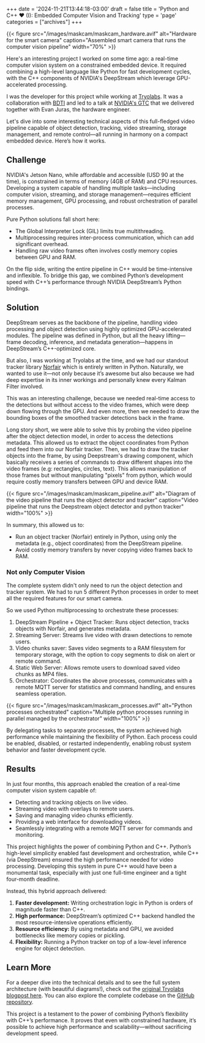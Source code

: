 +++
date = '2024-11-21T13:44:18-03:00'
draft = false
title = 'Python and C++ ❤️ (I): Embedded Computer Vision and Tracking'
type = 'page'
categories = ["archives"]
+++


{{< figure src="/images/maskcam/maskcam_hardware.avif" alt="Hardware for the smart camera" caption="Assembled smart camera that runs the computer vision pipeline" width="70%" >}}

Here's an interesting project I worked on some time ago: a real-time computer vision system on a constrained embedded device. It required combining a high-level language like Python for fast development cycles, with the C++ components of NVIDIA's DeepStream which leverage GPU-accelerated processing.

I was the developer for this project while working at [Tryolabs](https://tryolabs.com). It was a collaboration with [BDTI](https://bdti.com) and led to a talk at [NVIDIA's GTC](https://www.nvidia.com/en-us/on-demand/session/gtcspring21-s32588/) that we delivered together with Evan Juras, the hardware engineer.

Let's dive into some interesting technical aspects of this full-fledged video pipeline capable of object detection, tracking, video streaming, storage management, and remote control—all running in harmony on a compact embedded device. Here’s how it works.

## Challenge
NVIDIA's Jetson Nano, while affordable and accessible (USD 90 at the time), is constrained in terms of memory (4GB of RAM) and CPU resources. Developing a system capable of handling multiple tasks—including computer vision, streaming, and storage management—requires efficient memory management, GPU processing, and robust orchestration of parallel processes.

Pure Python solutions fall short here:
 - The Global Interpreter Lock (GIL) limits true multithreading.
 - Multiprocessing requires inter-process communication, which can add significant overhead.
 - Handling raw video frames often involves costly memory copies between GPU and RAM.

On the flip side, writing the entire pipeline in C++ would be time-intensive and inflexible. To bridge this gap, we combined Python’s development speed with C++’s performance through NVIDIA DeepStream’s Python bindings.

## Solution


DeepStream serves as the backbone of the pipeline, handling video processing and object detection using highly optimized GPU-accelerated modules. The pipeline was defined in Python, but all the heavy lifting—frame decoding, inference, and metadata generation—happens in DeepStream’s C++-optimized core.

But also, I was working at Tryolabs at the time, and we had our standout tracker library [Norfair](https://tryolabs.com/blog/2020/09/10/releasing-norfair-an-open-source-library-for-object-tracking) which is entirely written in Python. Naturally, we wanted to use it—not only because it’s awesome but also because we had deep expertise in its inner workings and personally knew every Kalman Filter involved.

This was an interesting challenge, because we needed real-time access to the detections but without access to the video frames, which were deep down flowing through the GPU. And even more, then we needed to draw the bounding boxes of the smoothed tracker detections back in the frame.

Long story short, we were able to solve this by probing the video pipeline after the object detection model, in order to access the detections metadata. This allowed us to extract the object coordinates from Python and feed them into our Norfair tracker. Then, we had to draw the tracker objects into the frame, by using Deepstream's drawing component, which basically receives a series of commands to draw different shapes into the video frames (e.g: rectangles, circles, text). This allows manipulation of those frames but without manipulating "pixels" from python, which would require costly memory transfers between GPU and device RAM.

{{< figure src="/images/maskcam/maskcam_pipeline.avif" alt="Diagram of the video pipeline that runs the object detector and tracker" caption="Video pipeline that runs the Deepstream object detector and python tracker" width="100%" >}}

In summary, this allowed us to:
 - Run an object tracker (Norfair) entirely in Python, using only the metadata (e.g., object coordinates) from the DeepStream pipeline.
 - Avoid costly memory transfers by never copying video frames back to RAM.

### Not only Computer Vision

The complete system didn't only need to run the object detection and tracker system. We had to run 5 different Python processes in order to meet all the required features for our smart camera.

So we used Python multiprocessing to orchestrate these processes:
 1. DeepStream Pipeline + Object Tracker: Runs object detection, tracks objects with Norfair, and generates metadata.
 2. Streaming Server: Streams live video with drawn detections to remote users.
 3. Video chunks saver: Saves video segments to a RAM filesystem for temporary storage, with the option to copy segments to disk on alert or remote command.
 4. Static Web Server: Allows remote users to download saved video chunks as MP4 files.
 5. Orchestrator: Coordinates the above processes, communicates with a remote MQTT server for statistics and command handling, and ensures seamless operation.

{{< figure src="/images/maskcam/maskcam_processes.avif" alt="Python processes orchestrated" caption="Multiple python processes running in parallel managed by the orchestrator" width="100%" >}}

By delegating tasks to separate processes, the system achieved high performance while maintaining the flexibility of Python. Each process could be enabled, disabled, or restarted independently, enabling robust system behavior and faster development cycle.

## Results

In just four months, this approach enabled the creation of a real-time computer vision system capable of:
 - Detecting and tracking objects on live video.
 - Streaming video with overlays to remote users.
 - Saving and managing video chunks efficiently.
 - Providing a web interface for downloading videos.
 - Seamlessly integrating with a remote MQTT server for commands and monitoring.

This project highlights the power of combining Python and C++. Python’s high-level simplicity enabled fast development and orchestration, while C++ (via DeepStream) ensured the high performance needed for video processing. Developing this system in pure C++ would have been a monumental task, especially with just one full-time engineer and a tight four-month deadline.

Instead, this hybrid approach delivered:
 1. **Faster development:** Writing orchestration logic in Python is orders of magnitude faster than C++.
 1. **High performance:** DeepStream’s optimized C++ backend handled the most resource-intensive operations efficiently.
 1. **Resource efficiency:** By using metadata and GPU, we avoided bottlenecks like memory copies or pickling.
 1. **Flexibility:** Running a Python tracker on top of a low-level inference engine for object detection.


## Learn More

For a deeper dive into the technical details and to see the full system architecture (with beautiful diagrams!), check out the [original Tryolabs blogpost here](https://tryolabs.com/blog/2021/03/17/releasing-maskcam-an-open-source-smart-camera-based-around-jetson-nano). You can also explore the complete codebase on the [GitHub repository](https://github.com/bdtinc/maskcam).

This project is a testament to the power of combining Python’s flexibility with C++’s performance. It proves that even with constrained hardware, it’s possible to achieve high performance and scalability—without sacrificing development speed.